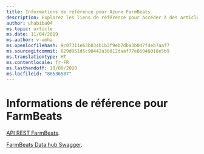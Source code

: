 ```yaml
---
title: Informations de référence pour Azure FarmBeats
description: Explorez les liens de référence pour accéder à des articles relatifs à Azure FarmBeats, notamment sur l’API REST FarmBeats et FarmBeats Datahub Swagger.
author: uhabiba04
ms.topic: article
ms.date: 11/04/2019
ms.author: v-umha
ms.openlocfilehash: 9c07311e63b034b1b3f9eb7dba3b047f4eb7aaf7
ms.sourcegitcommit: 829d951d5c90442a38012daaf77e86046018e5b9
ms.translationtype: HT
ms.contentlocale: fr-FR
ms.lasthandoff: 10/09/2020
ms.locfileid: "86536587"
---
```

# <a name="reference-information-for-farmbeats"></a>Informations de référence pour FarmBeats

[API REST FarmBeats](rest-api-in-azure-farmbeats.md).

[FarmBeats Data hub Swagger](https://aka.ms/FarmBeatsDatahubSwagger).
